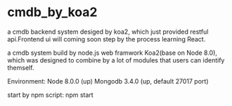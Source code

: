 # cmdb_by_koa2
a cmdb backend system desiged by koa2, which just provided restful api.Frontend ui will coming soon step by the process learning React.

a cmdb system build by node.js web framwork Koa2(base on Node 8.0), which was designed to combine by a lot of modules that users can identify
themself.

Environment:
Node 8.0.0 (up)
Mongodb 3.4.0 (up, default 27017 port)

start by npm script:
npm start
